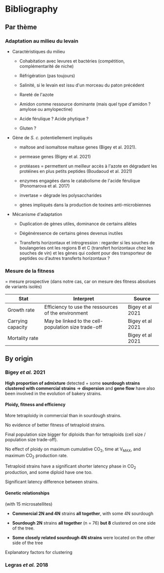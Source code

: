 # Bibliography

## Par thème

### Adaptation au milieu du levain

* Caractéristiques du milieu
  
  * Cohabitation avec levures et bactéries (compétition, complémentarité de niche)
  
  * Réfrigération (pas toujours)
  
  * Salinité, si le levain est issu d'un morceau du paton précédent
  
  * Rareté de l'azote
  
  * Amidon comme ressource dominante (mais quel type d'amidon ? amylose ou amylopectine)
  
  * Acide férulique ? Acide phytique ?
  
  * Gluten ?
- Gène de *S. c.* potentiellement impliqués
  
  - maltose and isomaltose maltase genes (Bigey et al. 2021).
  
  - permease genes (Bigey et al. 2021)
  
  - protéases = permettent un meilleur accès à l'azote en dégradant les protéines en plus petits peptides (Boudaoud et al. 2021)
  
  - enzymes engagées dans le catabolisme de l'acide férulique (Ponomarova et al. 2017)
  
  - invertase = dégrade les polysaccharides
  
  - gènes impliqués dans la production de toxines anti-microbiennes

- Mécanisme d'adaptation
  
  - Duplication de gènes utiles, dominance de certains allèles
  
  - Dégénéresence de certains gènes devenus inutiles
  
  - Transferts horizontaux et introgression : regarder si les souches de boulangeries ont les regions B et C (transfert horizontaux chez les souches de vin) et les gènes qui codent pour des transporteur de peptides ou d’autres transferts horizontaux ?

### Mesure de la fitness

= mesure prospective (dans notre cas, car on mesure des fitness absolues de variants isolés)

| Stat              | Interpret                                           | Source           |
| ----------------- | --------------------------------------------------- | ---------------- |
| Growth rate       | Efficiency to use the ressources of the environment | Bigey et al 2021 |
| Carrying capacity | May be linked to the cell-population size trade-off | Bigey et al 2021 |
| Mortality rate    |                                                     | Bigey et al 2021 |

## By origin

### Bigey *et al.* 2021

**High proportion of admixture** detected + some **sourdough strains clustered with commercial strains** => **dispersion** and **gene flow** have also been involved in the evolution of bakery strains.

#### Ploidy, fitness and efficiency

More tetraploidy in commercial than in sourdough strains.

No evidence of better fitness of tetraploid strains.

Final population size bigger for diploids than for tetraploids (cell size / population size trade-off).

No effect of ploidy on maximum cumulative CO<sub>2</sub>, time at V<sub>MAX</sub>, and maximum CO<sub>2</sub> production rate.

Tetraploid strains have a significant shorter latency phase in CO<sub>2</sub> production, and some diploid have one too.

Significant latency difference between strains.

#### Genetic relationships

(with 15 microsatellites)

- **Commercial 2N and 4N** strains **all together**, with some 4N sourdough

- **Sourdough 2N** strains **all together** (n = 76) **but 8** clustered on one side of the tree.

- **Some closely related sourdough 4N strains** were located on the other side of the tree

Explanatory factors for clustering 

### Legras *et al.* 2018
